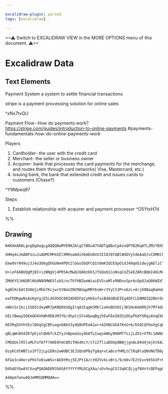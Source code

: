 ```yaml
---

excalidraw-plugin: parsed
tags: [excalidraw]

---
```

==⚠  Switch to EXCALIDRAW VIEW in the MORE OPTIONS menu of this document. ⚠==


# Excalidraw Data
## Text Elements
Payment System
a system to settle financial transactions


stripe is a payment processing solution for online sales



 ^xNx7tvQU

Payment Flow- How do payments work?
https://stripe.com/guides/introduction-to-online-payments
#payments-fundamentals-how-do-online-payments-work

Players 
1. Cardholder- the user with the credit card
2. Merchant- the seller or business owner
3. Acquirer- bank that processes the card payments for the merchange,
    and routes them through card networks( Visa, Mastercard, etc.)
4. Issuing bank, the bank that extended credit and issues cards to
customers (Chase?)



 ^Y9Mpeq97



Steps
1. Establish relationship with acquirer and payment processor ^O5YtxH7d

%%
## Drawing
```compressed-json
N4KAkARALgngDgUwgLgAQQQDwMYEMA2AlgCYBOuA7hADTgQBuCpAzoQPYB2KqATLZMzYBXUtiRoIACyhQ4zZAHoFAc0JRJQgEYA6bGwC2CgF7N6hbEcK4OCtptbErHALRY8RMpWdx8Q1TdIEfARcZgRmBShcZQUebTiADho6IIR9BA4oZm4AbXAwUDAi6HhxdCgsKGSiyEYWdi40AGYEgFZ+YrrWTgA5TjFuAEZBgE4xgAYAFkmANg7IQg5iLG4I

XHHq4sJmABFUiuJuADMCMPmIElXMHswAdih6AEUAVU3II8J8fABlWGDVyS4bAaQJvCDMKCkNgAawQAHUSOohucIVDYb8YP8JIIPGCoX5JBxwtk0INzmw4EC1DAhuNxudrMosah6flIJhuM4eJNEk1xjwEjwZrMRq1bq0mucaWhnJNWjNtDNxjMRuMRk1BkLBrcEnM2eDITCEABhNj4NikVYAYgQ4w1GrBmiB0OU+KWpvNlokkOszEpgUyYIoiMk3

Emw0VrR49uj3J4o3OkgQhGU0m4PDt2lGGoSbQFCQ1t0mKIQCEOpO1dJ4Oqm51dwjgAEliCTUDkALrnI7kdLN7gcIRfc5u4hE5itgdD/WaYRLACiwXSmVbHfOQjgxFwByG4rpTRm2tu+5G5yIHGh/cH+FPbGwsPLqBO+DO+qOnCg30IRjKgwS2gSgzhgk4bRnaYy3HqNQQG+mQAGK4PonzSqgkr6hUmBVBIAAKuAwEuUCoN8MAQmkAA6HC4KgzDER

U+ioFAbBUQgMjBI+izWNgVj4PR5AcMwQJQA0zDkSJfGQoQiCoNsqCUZSeEZARcBQmI46LMoVFmkIgmcI+FqoJwZ4IFRBDhKJol4pQAAqlSrDh8mZIRNFkRRVFOXRDFMSxRkfBRHCcQQPG+gJQlmWJpASUZ0mybh+GoEpt7EmpGm+NpHC6aQ+kcIZxnBMJHChWC6FQAAgkQyiNOgwRHFU5x1IJ7ilSmFXQBSYJ6JkuCLEwfZoJO176haKbsfg1kYb

ZMUKY5JH6ORlHUdN9GMWEXlsb5/ncT6fHBZweWiaiEVScwMlxRNDnxSprAcOpOJaQ06WZdl/G5aF5FgrgWlsAASuEX5lJCQgIKeXUABLJqmmGoIM8T5AAvh0hTFLAiCrEVYJdA03AjMMtVMN0HB9H5ZQ8KKPL8oMrJQYsywchIuCDGC2x7ME25oE+L6Uw+EAAJojAAsogACOIy3GCHxfBizJSECIJICihqwgixBIqSctoggEtlOCZqXMOwipmOrZ

kgNlKcbAtIU8UjLMhb7KcjwrStNoUZNCMAGqpMRY6sW+rIVyCS3P+x6zL+ArjK0Baq0aHoWtaoy3IM2A8I6zr1kI7pmjH3q8X6uABjV+rBkroZoPKTT/gKmrtPqSYpmmzRKiWZZDKKLuqr+NsQKnTYtrknavj2CA9agfW62no7EpeU5QTOY8LmkCkrn3UHrpuLOQ7udoHrcR4qkD56T/1UHmneTes6cgOvu+n7fumHcwVA8GIfgyGoVBqPYadBGw

eaFDOKgwNsAoKgYgjE5L4SOhQC00IAD85FpCyHkEofaiBdAGBUEIEg4QFCLENMQIQ2BUrOAYs4AyXVvCfzylaMBC9nBHDHghBSpxnCSEAc4EBJCspkOocuZwkDSDQlElhfAuFcaoHIlDVAxpc7EBYfgZYpA/7qCMkIMIGVgzqHokmVA2BAiOAIngUgxByJxFQLzJgwJrBQEUVosIXwmD6QypoFRXVxz6QoESUg5Ey6oGKtgAWGDAgKNQE6c8mitx

xWUsScImijIGOICdeyWR7pKNQOkUQgIrqA3IqgHJMklioHxBUI6Sj3KSHxKmbR0jh7MT4dCZgAAKVAAA1bYuBqCmNCBUUQ0j2nMWwNoAAlORSY2hUCNnHBgq6wTrDQnaSkkJ0IwkEUqBkZY8SdFljUHk+J2xmAAyOnE4pbByLYBUQxNJR16nGkBGEaBQz8oPNesOKyNkP6JNQN/Vh/9AHANARQ1AtTYEcHgXIRQChkEIFQYYZQGDlgRBwVCPBBCG

hELYBwwy5DEmUO4VkWh9D8JMJYb/dhpCiSYvAbwqBgjhEwFEeI0ZUjDGyPkdY5RqiAVqEkDE7RuitlxOMaMsx6TLGsqYnYjKeknGXWJG4jxXjRm+P8YQQJf8FlLIiQlcc0SUlxISeA5JWi0kWMydQbJuTrDxMKdqpMpTylct1USKAtSGnNNae03mnTzE9NQH0wZwzRnjL2UlBZcytFqvUOElZSwyw8s2QRC1h09nRMOYtE5ZyDCiKuTchAdyXpcH

OEVRq5VVhVXzlBOq5gCBFuagxOAbV3ydQ8UPEeA1wr+AIKNCGEA7KxU+b/b5QCQF6oXgCqBQKQWIPBeJFBehoWwqwQitgSLCHENJQgclC9yJUIoXipYDCOrPmYawklnCyU4uYJS/h1KREsDERwCRjKZFmhZdylR9j1Fcp1by/R0iBWmPMRkqx3LbHBAlY45xBtZVMHlT4vxASmCqpmeq86UTilaN1eeg1RkjUZOUFktK5r8lWrQ2kTRdrKmGOqU6

qBLqWn8XdZ67phjelQH6fckZYyJnBpmaGoy4bATLIwqsmNGy9HbMTfsijLZU1+XTRc1AWbQg5vuQVBkH1vqsBvmgf6F8j4gzBnXSG0Mihw3yAjSASNNaoxxvUTgYZX6dFxg0AmAw0DqnFE0cMqpzhUxWLTJOPndj7FPo+c+PnOYAHlWhcygJgYGtxDhdk+D8P4mtATAhELLfUqIjSK2VpDSO6JUurBxDrfUdqDbImNlSM2pI6QMiutbc4NNUBcla

CMbQUxlR5luMLFofAfY7m0E0YmCQRiTHG4KcY/sTzZfliaDOXp0BWjjgnAL04U4jmjkt6A2d/QKSDCGMM6p4h2kromAzEMRiQWKGEELGZhg5j5AkOs+Ju6Ly7APZtV5R5LEq71H705ZzEDnuA3ua4NxbhC9qVoe4t471m3p/eAOp7FGPveY4YXL6ZGvkTO+75H5IW4A5izrz0CiV+AgOQ9LUBzghLgTQRBmBcsCMI1KzOJIco0UCJVgTxM4o1RdG

OzyKCdtWBTio1P72jLp1ERn2wWdBC3EJSQnOP0yTg8q+xCaBcofHMLtClRq0loQNVNGTB6pVrKjW1q5x2pRC6qQb7qPICDXbSNMnEAJdU7yhI2XDOmeK7ZyrtXnKNe8+1/k3XkT9eWjUwxDTv1uA6b3ggUGtcIZQx4LDcAS81hwDgL8KH3AEbQBtZrMqaYOgMEIAgCgAAhTbwPtvWiOG39vmwICnNIHnRstFfhqxbxIFbws1ud+7732ije7yp3Tp

6FGe3c4HerxPhSfe0iwWSxrAE0tMvj5EJPtIA/ctHZVvkLvB+1/9/m9v7E2tEvn9X5kdf+hPp60JBPM/xQn9QBfxFk21I5sK+l+z+tEsEBOCEROzQwBPeV+G+V8SeaAGYMBh++gnaxuEgpa++sBoBR+UQpAJUPegCSYuAD4La3+IBv+tEc4SwxURBFAJBnMucUIVA1ezAOiZo+AAAGumPHJ1p5oMAeIKGNqqPbGwRwV8FzMTrcOMFmGKGTONnaAB

DdhAEYGwAYCXvqPQAQADEMJGHSAYYYYYYMLDCgXAa/sDv9ugCOJ3q6CQLjgfNXnYcQEPqgOZhAPXs+taMaCMD4T4bBLBGCN9DCsIjtlaHODsBEREQERAKYY/pQcfrCP/uzo4efkpAgGYMIMwAAOLhTEAOEo6HzvADzfTRrhRXSaFQQZAB4hYp76jYBEB1raakAAznAUTpDJ4tG6bFDCBQCGSdEAxxE9GaAABWCABCzA3wFEcAvMS6CANBNRD4bMC

A4Apm7wnw4QJeMMIAMMQAA==
```
%%